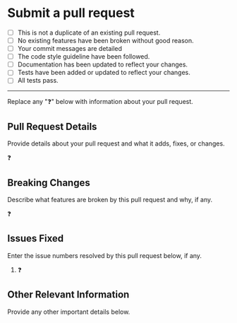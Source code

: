 # Submit a pull request

- [ ] This is not a duplicate of an existing pull request.
- [ ] No existing features have been broken without good reason.
- [ ] Your commit messages are detailed
- [ ] The code style guideline have been followed.
- [ ] Documentation has been updated to reflect your changes.
- [ ] Tests have been added or updated to reflect your changes.
- [ ] All tests pass.

---

Replace any ":question:" below with information about your pull request.

## Pull Request Details

Provide details about your pull request and what it adds, fixes, or changes.

:question:

## Breaking Changes

Describe what features are broken by this pull request and why, if any.

:question:

## Issues Fixed

Enter the issue numbers resolved by this pull request below, if any.

1. :question:

## Other Relevant Information

Provide any other important details below.
